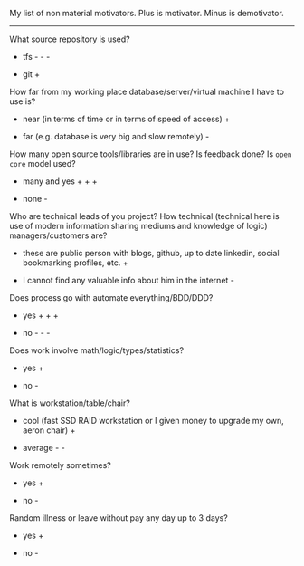 
My list of non material motivators. Plus is motivator. Minus is demotivator.

---

What source repository is used?

* tfs - - -

* git +

How far  from my working place database/server/virtual machine I have to use is?

* near (in terms of time or in terms of speed of access) +

* far (e.g. database is very big and slow remotely) -

How many open source tools/libraries are in use? Is feedback done? Is `open core` model used?

* many and yes + + +

* none -

Who are technical leads of you project? How technical (technical here is use of modern information sharing mediums and knowledge of logic) managers/customers are?

* these are public person with blogs, github, up to date linkedin, social bookmarking profiles, etc.  +

* I cannot find any valuable info about him in the internet -

Does  process go with automate everything/BDD/DDD?

* yes + + + 

* no - - - 

Does work involve math/logic/types/statistics?

* yes +

* no -


What is workstation/table/chair?

* cool (fast SSD RAID workstation or I given money to upgrade my own, aeron chair) +

* average - -

Work remotely sometimes?

* yes +

* no -

Random illness or leave without pay any day up to 3 days?

* yes +

* no -



